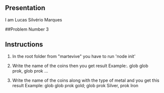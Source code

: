 ## Presentation
I am Lucas Silvério Marques

##Problem
Number 3

## Instructions

1) In the root folder from "martevive" you have to run 'node init'
 
2) Write the name of the coins then you get result
Example:. glob glob prok, glob prok ...  

3) Write the name of the coins along with the type of metal and you get this result 
Example: glob glob prok gold; glob prok Silver, prok Iron
